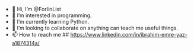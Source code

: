 - 👋 Hi, I’m @ForIinList
- 👀 I’m interested in programming.
- 🌱 I’m currently learning Python.
- 💞️ I’m looking to collaborate on anything can teach me useful things.
- 📫 How to reach me ## https://www.linkedin.com/in/ibrahim-emre-yaz-a1874314a/

<!---
ForIinList/ForIinList is a ✨ special ✨ repository because its `README.md` (this file) appears on your GitHub profile.
You can click the Preview link to take a look at your changes.
--->
